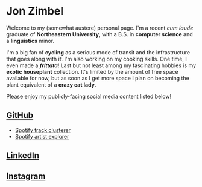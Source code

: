 # Jon Zimbel

Welcome to my (somewhat austere) personal page. I'm a recent *cum laude* graduate
of **Northeastern University**, with a B.S. in **computer science** and a **linguistics** minor.

I'm a big fan of **cycling** as a serious mode of transit and the infrastructure that goes along with it. I'm also working on my cooking skills. One time, I even made a ***frittata***! Last but not least among my fascinating hobbies is my **exotic houseplant** collection. It's limited by the amount of free space available for now, but as soon as I get more space I plan on becoming the plant equivalent of a **crazy cat lady**.

Please enjoy my publicly-facing social media content listed below!

## [GitHub](https://github.com/jzimbel)  
* [Spotify track clusterer](https://github.com/jzimbel/track-clusterer)
* [Spotify artist explorer](https://github.com/jzimbel/artist-expander)

## [LinkedIn](https://www.linkedin.com/in/jzimbel/)

## [Instagram](https://www.instagram.com/j_zimbel/)
